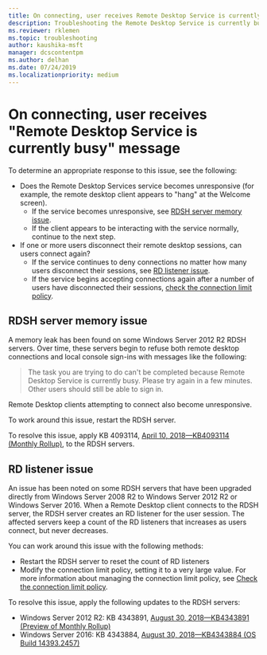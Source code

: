 ```yaml
---
title: On connecting, user receives Remote Desktop Service is currently busy message
description: Troubleshooting the Remote Desktop Service is currently busy error when users start a remote desktop connection.
ms.reviewer: rklemen
ms.topic: troubleshooting
author: kaushika-msft
manager: dcscontentpm
ms.author: delhan
ms.date: 07/24/2019
ms.localizationpriority: medium
---
```


# On connecting, user receives "Remote Desktop Service is currently busy" message

To determine an appropriate response to this issue, see the following:

- Does the Remote Desktop Services service becomes unresponsive (for example, the remote desktop client appears to "hang" at the Welcome screen).  
   - If the service becomes unresponsive, see [RDSH server memory issue](#rdsh-server-memory-issue).
   - If the client appears to be interacting with the service normally, continue to the next step.
- If one or more users disconnect their remote desktop sessions, can users connect again?  
   - If the service continues to deny connections no matter how many users disconnect their sessions, see [RD listener issue](#rd-listener-issue).
   - If the service begins accepting connections again after a number of users have disconnected their sessions, [check the connection limit policy](#check-the-connection-limit-policy).

## RDSH server memory issue

A memory leak has been found on some Windows Server 2012 R2 RDSH servers. Over time, these servers begin to refuse both remote desktop connections and local console sign-ins with messages like the following:

> The task you are trying to do can't be completed because Remote Desktop Service is currently busy. Please try again in a few minutes. Other users should still be able to sign in.

Remote Desktop clients attempting to connect also become unresponsive.

To work around this issue, restart the RDSH server.

To resolve this issue, apply KB 4093114, [April 10, 2018—KB4093114 (Monthly Rollup)](https://support.microsoft.com/help/4093114/), to the RDSH servers.

## RD listener issue

An issue has been noted on some RDSH servers that have been upgraded directly from Windows Server 2008 R2 to Windows Server 2012 R2 or Windows Server 2016. When a Remote Desktop client connects to the RDSH server, the RDSH server creates an RD listener for the user session. The affected servers keep a count of the RD listeners that increases as users connect, but never decreases.

You can work around this issue with the following methods:

  - Restart the RDSH server to reset the count of RD listeners
  - Modify the connection limit policy, setting it to a very large value. For more information about managing the connection limit policy, see [Check the connection limit policy](#check-the-connection-limit-policy).

To resolve this issue, apply the following updates to the RDSH servers:

  - Windows Server 2012 R2: KB 4343891, [August 30, 2018—KB4343891 (Preview of Monthly Rollup)](https://support.microsoft.com/help/4343891/windows-81-update-kb4343891)
  - Windows Server 2016: KB 4343884, [August 30, 2018—KB4343884 (OS Build 14393.2457)](https://support.microsoft.com/help/4343884/windows-10-update-kb4343884)


  
